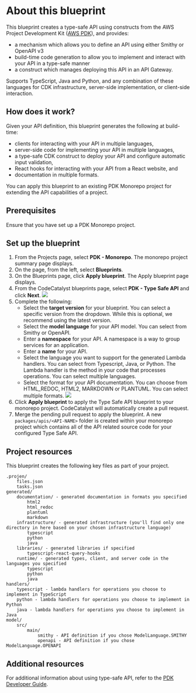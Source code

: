 # About this blueprint

This blueprint creates a type-safe API using constructs from the AWS Project Development Kit ([AWS PDK](https://aws.github.io/aws-pdk/)), and provides:

- a mechanism which allows you to define an API using either Smithy or OpenAPI v3
- build-time code generation to allow you to implement and interact with your API in a type-safe manner
- a construct which manages deploying this API in an API Gateway.

Supports TypeScript, Java and Python, and any combination of these languages for CDK infrastructure, server-side implementation, or client-side interaction.

## How does it work?

Given your API definition, this blueprint generates the following at build-time:

- clients for interacting with your API in multiple languages,
- server-side code for implementing your API in multiple languages,
- a type-safe CDK construct to deploy your API and configure automatic input validation,
- React hooks for interacting with your API from a React website, and
- documentation in multiple formats.

You can apply this blueprint to an existing PDK Monorepo project for extending the API capabilities of a project.

## Prerequisites

Ensure that you have set up a PDK Monorepo project.

## Set up the blueprint

1. From the Projects page, select **PDK - Monorepo**. The monorepo project summary page displays.
2. On the page, from the left, select **Blueprints**.
3. On the Blueprints page, click **Apply blueprint**. The Apply blueprint page displays.
4. From the CodeCatalyst blueprints page, select **PDK - Type Safe API** and click **Next**.
![](https://github.com/awslabs/codecatalyst-blueprints-for-aws-pdk/blob/main/blueprints/type-safe-api/assets/select-typesafeapi.png?raw=true)
1. Complete the following:
    - Select the **target version** for your blueprint. You can select a specific version from the dropdown. While this is optional, we recommend using the latest version.
    - Select the **model language** for your API model. You can select from Smithy or OpenAPI.
    - Enter a **namespace** for your API. A namespace is a way to group services for an application.
    - Enter a **name** for your API.
    - Select the language you want to support for the generated Lambda handlers. You can select from Typescript, Java, or Python. The Lambda handler is the method in your code that processes operations. You can select multiple languages.
    - Select the format for your API documentation. You can choose from HTML_REDOC, HTML2, MARKDOWN or PLANTUML. You can select multiple formats.
    ![](https://github.com/awslabs/codecatalyst-blueprints-for-aws-pdk/blob/main/blueprints/type-safe-api/assets/apply-typesafeapi.png?raw=true)
2. Click **Apply blueprint** to apply the Type Safe API blueprint to your monorepo project. CodeCatalyst will automatically create a pull request.
3. Merge the pending pull request to apply the blueprint. A new `packages/apis/<API-NAME>` folder is created within your monorepo project which contains all of the API related source code for your configured Type Safe API.

## Project resources

This blueprint creates the following key files as part of your project.

```text
.projen/
    files.json
    tasks.json
generated/
    documentation/ - generated documentation in formats you specified
        html2
        html_redoc
        plantuml
        markdown
    infrastructure/ - generated infrastructure (you'll find only one directory in here based on your chosen infrastructure language)
        typescript
        python
        java
    libraries/ - generated libraries if specified
        typescript-react-query-hooks
    runtime/ - generated types, client, and server code in the languages you specified
        typescript
        python
        java
handlers/
    typescript - lambda handlers for operations you choose to implement in TypeScript
    python - lambda handlers for operations you choose to implement in Python
    java - lambda handlers for operations you choose to implement in Java
model/
    src/
        main/
            smithy - API definition if you chose ModelLanguage.SMITHY
            openapi - API definition if you chose ModelLanguage.OPENAPI
```

## Additional resources

For additional information about using type-safe API, refer to the [PDK Developer Guide](https://aws.github.io/aws-pdk/developer_guides/type-safe-api/index.html).